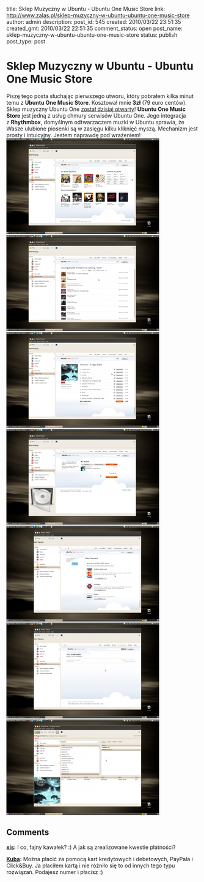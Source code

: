 title: Sklep Muzyczny w Ubuntu - Ubuntu One Music Store
link: http://www.zalas.pl/sklep-muzyczny-w-ubuntu-ubuntu-one-music-store
author: admin
description: 
post_id: 545
created: 2010/03/22 23:51:35
created_gmt: 2010/03/22 22:51:35
comment_status: open
post_name: sklep-muzyczny-w-ubuntu-ubuntu-one-music-store
status: publish
post_type: post

<!--Piszę tego posta słuchając pierwszego utworu, który pobrałem kilka minut temu z Ubuntu One Music Store. Kosztował mnie 3zł (79 euro centów). Sklep muzyczny Ubuntu One został dzisiaj otwarty!-->

# Sklep Muzyczny w Ubuntu - Ubuntu One Music Store

Piszę tego posta słuchając pierwszego utworu, który pobrałem kilka minut temu z **Ubuntu One Music Store**. Kosztował mnie **3zł** (79 euro centów). Sklep muzyczny Ubuntu One [został dzisiaj otwarty](http://voices.canonical.com/ubuntuone/?p=263)! **Ubuntu One Music Store** jest jedną z usług chmury serwisów Ubuntu One. Jego integracja z **Rhythmbox**, domyślnym odtwarzaczem muzki w Ubuntu sprawia, że Wasze ulubione piosenki są w zasięgu kilku kliknięć myszą. Mechanizm jest prosty i intuicyjny. Jestem naprawdę pod wrażeniem! ![Ubuntu One Music Store](/uploads/wp//2010/03/ubuntu-one-music-store-01-400x250.png) ![Ubuntu One Music Store - Lista Albumów](/uploads/wp//2010/03/ubuntu-one-music-store-02-400x250.png) ![Ubuntu One Music Store - Lista Utworów](/uploads/wp//2010/03/ubuntu-one-music-store-03-400x250.png) ![Ubuntu One Music Store - Koszyk](/uploads/wp//2010/03/ubuntu-one-music-store-04-400x250.png) ![Ubuntu One Music Store - Metody Płatności](/uploads/wp//2010/03/ubuntu-one-music-store-05-400x250.png) ![Ubuntu One Music Store - Pobieranie](/uploads/wp//2010/03/ubuntu-one-music-store-06-400x250.png) ![Rhythmbox](/uploads/wp//2010/03/ubuntu-one-music-store-07-400x250.png)

## Comments

**[xis](#2994 "2010-03-23 00:58:45"):** I co, fajny kawałek? :) A jak są zrealizowane kwestie płatności?

**[Kuba](#2995 "2010-03-23 03:56:07"):** Można płacić za pomocą kart kredytowych i debetowych, PayPala i Click&Buy. Ja płaciłem kartą i nie różniło się to od innych tego typu rozwiązań. Podajesz numer i płacisz :)

